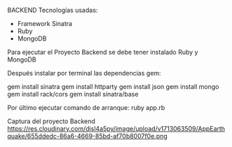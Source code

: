 BACKEND
Tecnologías usadas:
-	Framework Sinatra
-	Ruby
-	MongoDB

Para ejecutar el Proyecto Backend se debe tener instalado Ruby y MongoDB 

Después instalar por terminal las dependencias gem:

gem install sinatra
gem install httparty
gem install json
gem install mongo
gem install rack/cors
gem install sinatra/base


Por último ejecutar comando de arranque: 
ruby app.rb

Captura del proyecto Backend
https://res.cloudinary.com/djsl4a5py/image/upload/v1713063509/AppEarthquake/655ddedc-86a6-4669-85bd-af70b8007f0e.png
